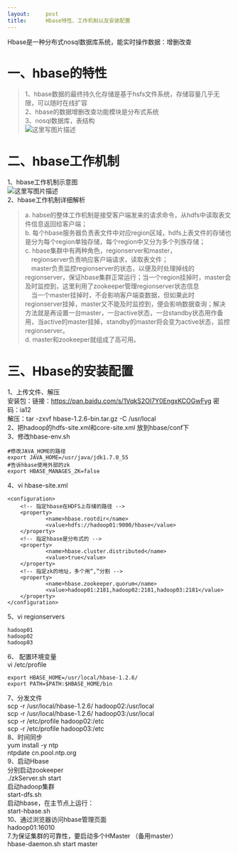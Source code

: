 ```yaml
---
layout:     post
title:      Hbase特性、工作机制以及安装配置
---
```

<div id="article_content" class="article_content clearfix csdn-tracking-statistics" data-pid="blog" data-mod="popu_307" data-dsm="post">
								            <div id="content_views" class="markdown_views prism-atom-one-dark">
							<!-- flowchart 箭头图标 勿删 -->
							<svg xmlns="http://www.w3.org/2000/svg" style="display: none;"><path stroke-linecap="round" d="M5,0 0,2.5 5,5z" id="raphael-marker-block" style="-webkit-tap-highlight-color: rgba(0, 0, 0, 0);"></path></svg>
							<p>Hbase是一种分布式nosql数据库系统，能实时操作数据：增删改查</p>



<h1 id="一hbase的特性">一、hbase的特性</h1>

<blockquote>
  <p>1、hbase数据的最终持久化存储是基于hsfs文件系统，存储容量几乎无限，可以随时在线扩容 <br>
  2、hbase的数据增删改查功能模块是分布式系统 <br>
  3、nosql数据库，表结构 <br>
  <img src="https://img-blog.csdn.net/20180905203322114?watermark/2/text/aHR0cHM6Ly9ibG9nLmNzZG4ubmV0L2FtaW5faHVp/font/5a6L5L2T/fontsize/400/fill/I0JBQkFCMA==/dissolve/70" alt="这里写图片描述" title=""></p>
</blockquote>



<h1 id="二hbase工作机制">二、hbase工作机制</h1>

<p>1、hbase工作机制示意图 <br>
<img src="https://img-blog.csdn.net/20180905203508197?watermark/2/text/aHR0cHM6Ly9ibG9nLmNzZG4ubmV0L2FtaW5faHVp/font/5a6L5L2T/fontsize/400/fill/I0JBQkFCMA==/dissolve/70" alt="这里写图片描述" title=""> <br>
2、hbase工作机制详细解析</p>

<blockquote>
  <p>a. habse的整体工作机制是接受客户端发来的请求命令，从hdfs中读取表文件信息返回给客户端； <br>
  b. 每个hbase服务器负责表文件中对应region区域，hdfs上表文件的存储也是分为每个region单独存储，每个region中又分为多个列族存储； <br>
  c. hbase集群中有两种角色，regionserver和master， <br>
  　regionserver负责响应客户端请求，读取表文件； <br>
  　master负责监控regionserver的状态，以便及时处理掉线的regionserver，保证hbase集群正常运行；当一个region挂掉时，master会及时监控到，这里利用了zookeeper管理regionserver状态信息 <br>
  　当一个master挂掉时，不会影响客户端查数据，但如果此时regionserver挂掉，master又不能及时监控到，便会影响数据查询；解决方法就是再设置一台master，一台active状态，一台standby状态用作备用，当active的master挂掉，standby的master将会变为active状态，监控regionserver。 <br>
  d. master和zookeeper就组成了高可用。</p>
</blockquote>

<h1 id="三hbase的安装配置">三、Hbase的安装配置</h1>

<p>1、上传文件、解压 <br>
安装包：链接：<a href="https://pan.baidu.com/s/1VqkS2OI7Y0EngxKCOGwFyg" rel="nofollow">https://pan.baidu.com/s/1VqkS2OI7Y0EngxKCOGwFyg</a> 密码：ia12 <br>
解压：tar -zxvf  hbase-1.2.6-bin.tar.gz -C /usr/local <br>
2、把hadoop的hdfs-site.xml和core-site.xml 放到hbase/conf下 <br>
3、修改hbase-env.sh</p>



<pre class="prettyprint"><code class=" hljs bash"><span class="hljs-comment">#修改JAVA_HOME的路径</span>
<span class="hljs-keyword">export</span> JAVA_HOME=/usr/java/jdk1.<span class="hljs-number">7.0</span>_55
<span class="hljs-comment">#告诉hbase使用外部的zk </span>
<span class="hljs-keyword">export</span> HBASE_MANAGES_ZK=<span class="hljs-literal">false</span></code></pre>

<p>4、vi hbase-site.xml</p>



<pre class="prettyprint"><code class=" hljs xml"><span class="hljs-tag">&lt;<span class="hljs-title">configuration</span>&gt;</span>
    <span class="hljs-comment">&lt;!-- 指定hbase在HDFS上存储的路径 --&gt;</span>
    <span class="hljs-tag">&lt;<span class="hljs-title">property</span>&gt;</span>
            <span class="hljs-tag">&lt;<span class="hljs-title">name</span>&gt;</span>hbase.rootdir<span class="hljs-tag">&lt;/<span class="hljs-title">name</span>&gt;</span>
            <span class="hljs-tag">&lt;<span class="hljs-title">value</span>&gt;</span>hdfs://hadoop01:9000/hbase<span class="hljs-tag">&lt;/<span class="hljs-title">value</span>&gt;</span>
    <span class="hljs-tag">&lt;/<span class="hljs-title">property</span>&gt;</span>
    <span class="hljs-comment">&lt;!-- 指定hbase是分布式的 --&gt;</span>
    <span class="hljs-tag">&lt;<span class="hljs-title">property</span>&gt;</span>
            <span class="hljs-tag">&lt;<span class="hljs-title">name</span>&gt;</span>hbase.cluster.distributed<span class="hljs-tag">&lt;/<span class="hljs-title">name</span>&gt;</span>
            <span class="hljs-tag">&lt;<span class="hljs-title">value</span>&gt;</span>true<span class="hljs-tag">&lt;/<span class="hljs-title">value</span>&gt;</span>
    <span class="hljs-tag">&lt;/<span class="hljs-title">property</span>&gt;</span>
    <span class="hljs-comment">&lt;!-- 指定zk的地址，多个用“,”分割 --&gt;</span>
    <span class="hljs-tag">&lt;<span class="hljs-title">property</span>&gt;</span>
            <span class="hljs-tag">&lt;<span class="hljs-title">name</span>&gt;</span>hbase.zookeeper.quorum<span class="hljs-tag">&lt;/<span class="hljs-title">name</span>&gt;</span>
            <span class="hljs-tag">&lt;<span class="hljs-title">value</span>&gt;</span>hadoop01:2181,hadoop02:2181,hadoop03:2181<span class="hljs-tag">&lt;/<span class="hljs-title">value</span>&gt;</span>
    <span class="hljs-tag">&lt;/<span class="hljs-title">property</span>&gt;</span>
<span class="hljs-tag">&lt;/<span class="hljs-title">configuration</span>&gt;</span></code></pre>

<p>5、vi regionservers</p>



<pre class="prettyprint"><code class=" hljs ">hadoop01
hadoop02
hadoop03</code></pre>

<p>6、 配置环境变量 <br>
vi /etc/profile</p>



<pre class="prettyprint"><code class=" hljs bash"><span class="hljs-keyword">export</span> HBASE_HOME=/usr/local/hbase-<span class="hljs-number">1.2</span>.<span class="hljs-number">6</span>/
<span class="hljs-keyword">export</span> PATH=<span class="hljs-variable">$PATH</span>:<span class="hljs-variable">$HBASE_HOME</span>/bin</code></pre>

<p>7、分发文件 <br>
scp -r /usr/local/hbase-1.2.6/ hadoop02:/usr/local <br>
scp -r /usr/local/hbase-1.2.6/ hadoop03:/usr/local <br>
scp -r /etc/profile hadoop02:/etc <br>
scp -r /etc/profile hadoop03:/etc <br>
8、时间同步 <br>
yum install -y ntp <br>
ntpdate  cn.pool.ntp.org <br>
9、启动Hbase <br>
分别启动zookeeper <br>
./zkServer.sh start  <br>
启动hadoop集群  <br>
start-dfs.sh  <br>
启动hbase，在主节点上运行：  <br>
start-hbase.sh  <br>
10、通过浏览器访问hbase管理页面  <br>
hadoop01:16010  <br>
7.为保证集群的可靠性，要启动多个HMaster （备用master） <br>
hbase-daemon.sh start master</p>            </div>
						<link href="https://csdnimg.cn/release/phoenix/mdeditor/markdown_views-9e5741c4b9.css" rel="stylesheet">
                </div>